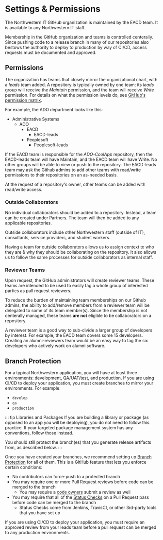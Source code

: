 # Settings & Permissions
The Northwestern IT GitHub organization is maintained by the EACD team. It is available to any Northwestern IT staff.

Membership in the GitHub organization and teams is controlled centerally. Since pushing code to a release branch in many of our repositories also bestows the authority to deploy to production by way of CI/CD, access requests must be documented and approved.

## Permissions
The organization has teams that closely mirror the organizational chart, with a *leads* team added. A repository is typically owned by one team; its *leads* group will receive the *Maintain* permission, and the team will receive *Write* permission. For details on what the permission levels do, see [GitHub's permission matrix](https://help.github.com/en/github/setting-up-and-managing-organizations-and-teams/repository-permission-levels-for-an-organization#repository-access-for-each-permission-level).

For example, the ADO department looks like this:

- Administrative Systems
    - ADO
        - EACD
            - EACD-leads
        - Peoplesoft
            - Peoplesoft-leads

If the EACD team is responsible for the *ADO-CoolApp* repository, then the EACD-leads team will have Maintain, and the EACD team will have Write. No other groups will be able to view or push to the repository. The EACD-leads team may ask the Github admins to add other teams with read/write permissions to their repositories on an as-needed basis.

At the request of a repository's owner, other teams can be added with read/write access.

### Outside Collaborators
No individual collaborators should be added to a repository. Instead, a team can be created under Partners. The team will then be added to any applicable repositories.

Outside collaborators include other Northwestern staff (outside of IT), consultants, service providers, and student workers.

Having a team for outside collaborators allows us to assign context to who they are & why they should be collaborating on the repository. It also allows us to follow the same processes for outside collaborators as internal staff.

### Reviewer Teams
Upon request, the GitHub administrators will create reviewer teams. These teams are intended to be used to easily tag a whole group of interested parties as pull request reviewers. 

To reduce the burden of maintaining team memberships on our Github admins, the ability to add/remove members from a reviewer team will be delegated to some of its team member(s). Since the membership is not centerally managed, these teams **are not** eligible to be collaborators on a repository.

A reviewer team is a good way to sub-divide a larger group of developers by interest. For example, the EACD team covers some 15 developers. Creating an alumni-reviewers team would be an easy way to tag the six developers who actively work on alumni software.

## Branch Protection
For a typical Northwestern application, you will have at least three environments: development, QA/UAT/test, and production. If you are using CI/CD to deploy your application, you must create branches to mirror your environments. For example:

- `develop`
- `qa`
- `production`

::: tip Libraries and Packages
If you are building a library or package (as opposed to an app you will be deploying), you do not need to follow this practice. If your targeted package management system has any conventions, follow those instead.

You should still protect the branch(es) that you generate release artifacts from, as described below.
:::

Once you have created your branches, we recommend setting up [Branch Protection](https://help.github.com/en/articles/about-protected-branches) for all of them. This is a GitHub feature that lets you enforce certain conditions:

- No contributors can force-push to a protected branch
- You may require one or more Pull Request reviews before code can be merged to the branch
    - You may require a [code owners](#code-owners-template) submit a review as well
- You may require that all of the [Status Checks](https://help.github.com/en/articles/about-required-status-checks) on a Pull Request pass before code can be merged to the branch
    - Status Checks come from Jenkins, TravisCI, or other 3rd-party tools that you have set up

If you are using CI/CD to deploy your application, you must require an approved review from your leads team before a pull request can be merged to any production environments.